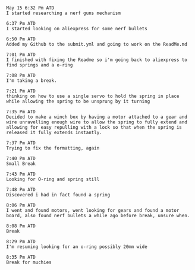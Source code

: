 	May 15 6:32 Pm ATD 
	I started researching a nerf guns mechanism
		
  	6:37 Pm ATD 
	I started looking on aliexpress for some nerf bullets
			
  	6:50 Pm ATD
	Added my Github to the submit.yml and going to work on the ReadMe.md

 	7:01 Pm ATD
  	I finished with fixing the Readme so i'm going back to aliexpress to find springs and a o-ring

 	7:08 Pm ATD
  	I'm taking a break.

  	7:21 Pm ATD
  	thinking on how to use a single servo to hold the spring in place while allowing the spring to be unsprung by it turning

	7:35 Pm ATD
  	Decided to make a winch box by having a motor attached to a gear and wire unravelling enough wire to allow the spring to fully extend and 
	allowing for easy repulling with a lock so that when the spring is released it fully extends instantly.

 	7:37 Pm ATD 
  	Trying to fix the formatting, again

   	7:40 Pm ATD
	Small Break

  	7:43 Pm ATD
   	Looking for O-ring and spring still

	7:48 Pm ATD
	Discovered i had in fact found a spring

	8:06 Pm ATD
	I went and found motors, went looking for gears and found a motor board, also found nerf bullets a while ago before break, unsure when.

	8:08 Pm ATD
	Break 

	8:29 Pm ATD
 	I'm resuming looking for an o-ring possibly 20mm wide

  	8:35 Pm ATD
   	Break for muchies
       
